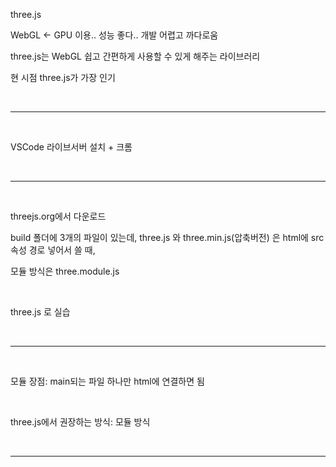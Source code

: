 three.js

WebGL <- GPU 이용.. 성능 좋다.. 개발 어렵고 까다로움

three.js는 WebGL 쉽고 간편하게 사용할 수 있게 해주는 라이브러리

현 시점 three.js가 가장 인기

<br />

---

<br />

VSCode 라이브서버 설치 + 크롬

<br />

---

<br />

threejs.org에서 다운로드

build 폴더에 3개의 파일이 있는데, three.js 와 three.min.js(압축버전) 은 html에 src 속성 경로 넣어서 쓸 때,

모듈 방식은 three.module.js

<br />

three.js 로 실습

<br />

---

<br />

모듈 장점: main되는 파일 하나만 html에 연결하면 됨

<br />

three.js에서 권장하는 방식: 모듈 방식

<br />

---

<br />

